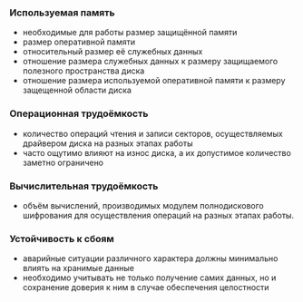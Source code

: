 ### Используемая память

- необходимые для работы размер защищённой памяти
- размер оперативной памяти
- относительный размер её служебных данных
- отношение размера служебных данных к размеру защищаемого полезного пространства диска
- отношение размера используемой оперативной памяти к размеру защещенной области диска

### Операционная трудоёмкость

- количество операций чтения и записи секторов, осуществляемых драйвером диска на разных этапах работы
- часто ощутимо влияют на износ диска, а их допустимое количество заметно ограничено

### Вычислительная трудоёмкость

- объём вычислений, производимых модулем полнодискового шифрования для осуществления операций на разных этапах работы.

### Устойчивость к сбоям

- аварийные ситуации различного характера должны минимально влиять на хранимые данные
- необходимо учитывать не только получение самих данных, но и сохранение доверия к ним в случае обеспечения целостности
